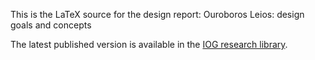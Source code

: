 This is the LaTeX source for the design report: Ouroboros Leios: design goals and concepts

The latest published version is available in the
[IOG research library](https://iohk.io/en/research/library/papers/ouroboros-leios-design-goals-and-concepts/).
